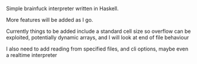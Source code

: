 Simple brainfuck interpreter written in Haskell.

More features will be added as I go.

Currently things to be added include a standard cell size so overflow can be exploited, potentially dynamic arrays, and I will look at end of file behaviour

I also need to add reading from specified files, and cli options, maybe even a realtime interpreter
